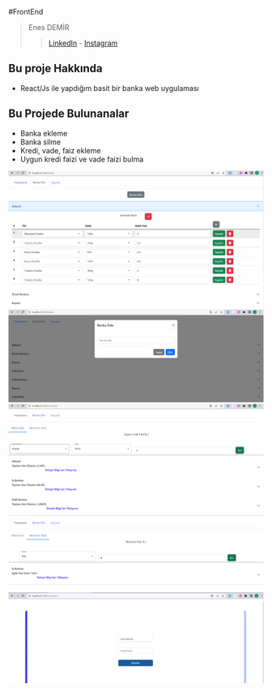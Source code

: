 #FrontEnd

> Enes DEMİR
> > [LinkedIn](https://www.linkedin.com/in/enes-demir-a9374422b/%22) - [Instagram](https://www.instagram.com/enesdemir3662/?hl=tr)

## Bu proje Hakkında

* React/Js ile yapdığım basit bir banka web uygulaması

## Bu Projede Bulunanalar

* Banka ekleme
* Banka silme
* Kredi, vade, faiz ekleme
* Uygun kredi faizi ve vade faizi bulma

![Image](Screenshot_1.png)
![Image](Screenshot_2.png)
![Image](Screenshot_3.png)
![Image](Screenshot_4.png)
![Image](Screenshot_5.png)
